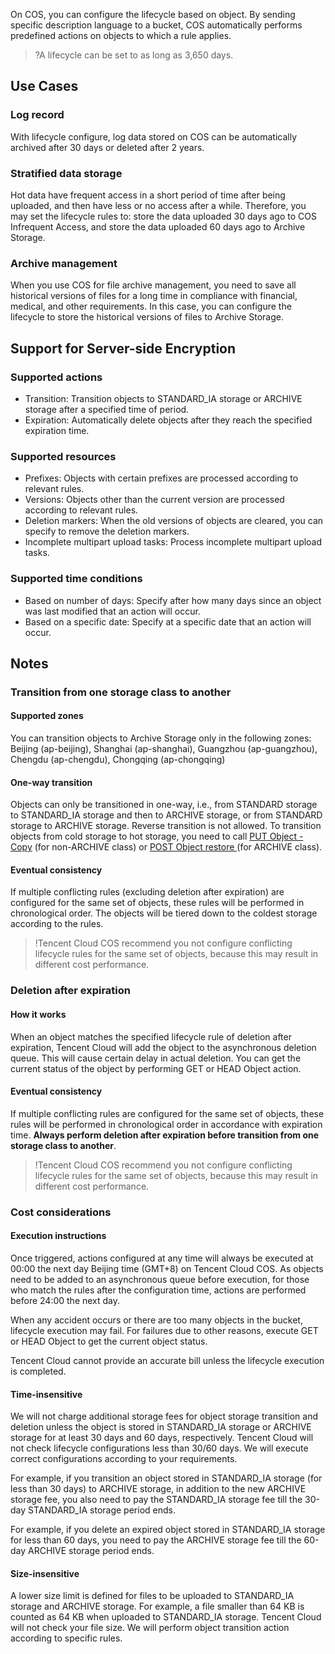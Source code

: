 On COS, you can configure the lifecycle based on object. By sending specific description language to a bucket, COS automatically performs predefined actions on objects to which a rule applies.

>?A lifecycle can be set to as long as 3,650 days.

## Use Cases

### Log record

With lifecycle configure, log data stored on COS can be automatically archived after 30 days or deleted after 2 years.

### Stratified data storage

Hot data have frequent access in a short period of time after being uploaded, and then have less or no access after a while. Therefore, you may set the lifecycle rules to: store the data uploaded 30 days ago to COS Infrequent Access, and store the data uploaded 60 days ago to Archive Storage.

### Archive management

When you use COS for file archive management, you need to save all historical versions of files for a long time in compliance with financial, medical, and other requirements. In this case, you can configure the lifecycle to store the historical versions of files to Archive Storage.

## Support for Server-side Encryption

### Supported actions

- Transition: Transition objects to STANDARD_IA storage or ARCHIVE storage after a specified time of period.
- Expiration: Automatically delete objects after they reach the specified expiration time.

### Supported resources

- Prefixes: Objects with certain prefixes are processed according to relevant rules.
- Versions: Objects other than the current version are processed according to relevant rules.
- Deletion markers: When the old versions of objects are cleared, you can specify to remove the deletion markers.
- Incomplete multipart upload tasks: Process incomplete multipart upload tasks.

### Supported time conditions

- Based on number of days: Specify after how many days since an object was last modified that an action will occur.
- Based on a specific date: Specify at a specific date that an action will occur.

## Notes

### Transition from one storage class to another

#### Supported zones

You can transition objects to Archive Storage only in the following zones:
Beijing (ap-beijing), Shanghai (ap-shanghai), Guangzhou (ap-guangzhou), Chengdu (ap-chengdu), Chongqing (ap-chongqing)

#### One-way transition

Objects can only be transitioned in one-way, i.e., from STANDARD storage to STANDARD_IA storage and then to ARCHIVE storage, or from STANDARD storage to ARCHIVE storage. Reverse transition is not allowed. To transition objects from cold storage to hot storage, you need to call [PUT Object - Copy](https://cloud.tencent.com/document/product/436/10881) (for non-ARCHIVE class) or [POST Object restore ](https://cloud.tencent.com/document/product/436/12633) (for ARCHIVE class).

#### Eventual consistency

If multiple conflicting rules (excluding deletion after expiration) are configured for the same set of objects, these rules will be performed in chronological order. The objects will be tiered down to the coldest storage according to the rules.
>!Tencent Cloud COS recommend you not configure conflicting lifecycle rules for the same set of objects, because this may result in different cost performance.

### Deletion after expiration

#### How it works

When an object matches the specified lifecycle rule of deletion after expiration, Tencent Cloud will add the object to the asynchronous deletion queue. This will cause certain delay in actual deletion. You can get the current status of the object by performing GET or HEAD Object action.

#### Eventual consistency

If multiple conflicting rules are configured for the same set of objects, these rules will be performed in chronological order in accordance with expiration time. **Always perform deletion after expiration before transition from one storage class to another**.
>!Tencent Cloud COS recommend you not configure conflicting lifecycle rules for the same set of objects, because this may result in different cost performance.

### Cost considerations

#### Execution instructions

Once triggered, actions configured at any time will always be executed at 00:00 the next day Beijing time (GMT+8) on Tencent Cloud COS. As objects need to be added to an asynchronous queue before execution, for those who match the rules after the configuration time, actions are performed before 24:00 the next day.

When any accident occurs or there are too many objects in the bucket, lifecycle execution may fail. For failures due to other reasons, execute GET or HEAD Object to get the current object status.

Tencent Cloud cannot provide an accurate bill unless the lifecycle execution is completed.

#### Time-insensitive

We will not charge additional storage fees for object storage transition and deletion unless the object is stored in STANDARD_IA storage or ARCHIVE storage for at least 30 days and 60 days, respectively. Tencent Cloud will not check lifecycle configurations less than 30/60 days. We will execute correct configurations according to your requirements.

For example, if you transition an object stored in STANDARD_IA storage (for less than 30 days) to ARCHIVE storage, in addition to the new ARCHIVE storage fee, you also need to pay the STANDARD_IA storage fee till the 30-day STANDARD_IA storage period ends.

For example, if you delete an expired object stored in STANDARD_IA storage for less than 60 days, you need to pay the ARCHIVE storage fee till the 60-day ARCHIVE storage period ends.

#### Size-insensitive

A lower size limit is defined for files to be uploaded to STANDARD_IA storage and ARCHIVE storage. For example, a file smaller than 64 KB is counted as 64 KB when uploaded to STANDARD_IA storage. Tencent Cloud will not check your file size. We will perform object transition action according to specific rules. 


